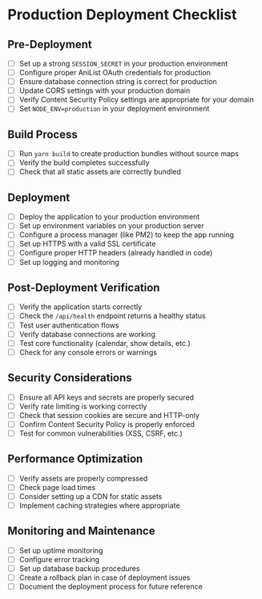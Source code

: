 # Production Deployment Checklist

## Pre-Deployment

- [ ] Set up a strong `SESSION_SECRET` in your production environment
- [ ] Configure proper AniList OAuth credentials for production
- [ ] Ensure database connection string is correct for production
- [ ] Update CORS settings with your production domain
- [ ] Verify Content Security Policy settings are appropriate for your domain
- [ ] Set `NODE_ENV=production` in your deployment environment

## Build Process

- [ ] Run `yarn build` to create production bundles without source maps
- [ ] Verify the build completes successfully
- [ ] Check that all static assets are correctly bundled

## Deployment

- [ ] Deploy the application to your production environment
- [ ] Set up environment variables on your production server
- [ ] Configure a process manager (like PM2) to keep the app running
- [ ] Set up HTTPS with a valid SSL certificate
- [ ] Configure proper HTTP headers (already handled in code)
- [ ] Set up logging and monitoring

## Post-Deployment Verification

- [ ] Verify the application starts correctly
- [ ] Check the `/api/health` endpoint returns a healthy status
- [ ] Test user authentication flows
- [ ] Verify database connections are working
- [ ] Test core functionality (calendar, show details, etc.)
- [ ] Check for any console errors or warnings

## Security Considerations

- [ ] Ensure all API keys and secrets are properly secured
- [ ] Verify rate limiting is working correctly
- [ ] Check that session cookies are secure and HTTP-only
- [ ] Confirm Content Security Policy is properly enforced
- [ ] Test for common vulnerabilities (XSS, CSRF, etc.)

## Performance Optimization

- [ ] Verify assets are properly compressed
- [ ] Check page load times
- [ ] Consider setting up a CDN for static assets
- [ ] Implement caching strategies where appropriate

## Monitoring and Maintenance

- [ ] Set up uptime monitoring
- [ ] Configure error tracking
- [ ] Set up database backup procedures
- [ ] Create a rollback plan in case of deployment issues
- [ ] Document the deployment process for future reference
